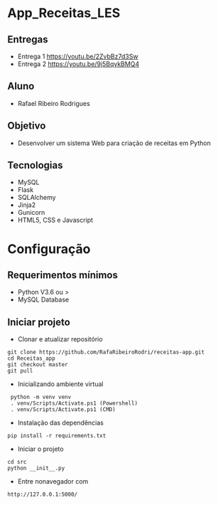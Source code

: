 # App_Receitas_LES

## Entregas
- Entrega 1 https://youtu.be/2ZvbBz7d3Sw
- Entrega 2 https://youtu.be/9j5BqykBMQ4

## Aluno
- Rafael Ribeiro Rodrigues

## Objetivo
- Desenvolver um sistema Web para criação de receitas em Python

## Tecnologias
- MySQL
- Flask
- SQLAlchemy
- Jinja2
- Gunicorn
- HTML5, CSS e Javascript

# Configuração

## Requerimentos mínimos
- Python V3.6 ou >
- MySQL Database

## Iniciar projeto
- Clonar e atualizar repositório
```
git clone https://github.com/RafaRibeiroRodri/receitas-app.git
cd Receitas_app
git checkout master
git pull
```
- Inicializando ambiente virtual
```
 python -m venv venv
 . venv/Scripts/Activate.ps1 (Powershell)
 . venv/Scripts/Activate.ps1 (CMD)
```


- Instalação das dependências
```
pip install -r requirements.txt
```

- Iniciar o projeto

```
cd src
python __init__.py
```

- Entre nonavegador com
```
http://127.0.0.1:5000/
```


